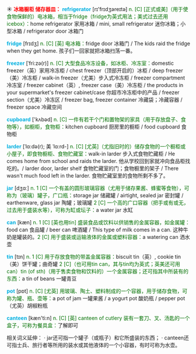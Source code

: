 ☀ <font color="red">**冰箱橱柜 储存器皿：**</font>
<font color="sky blue">**refrigerator**</font> [rɪ'frɪdʒəreɪtə] 
<font color="rgb(227, 108, 9)">n. [C] [正式或美]（用于使食物保鲜的）电冰箱，相当于fridge（fridge为英式用法；美式过去还用icebox）：</font>home refrigerator 家用冰箱 / mini, small refrigerator 迷你冰箱；小型冰箱 / refrigerator door 冰箱门

<font color="sky blue">**fridge**</font> [frɪdӡ] 
<font color="rgb(227, 108, 9)">n. [C] [英] 电冰箱：</font>fridge door 冰箱门 / The kids raid the fridge when they get home. 孩子们一回家就把冰箱扫荡一番。
           
<font color="sky blue">**freezer**</font> [ˈfri:zə(r)]
<font color="rgb(227, 108, 9)">n. [C] 大型食品冷冻设备，如冰柜、冷冻室：</font>domestic freezer（英）家用冷冻柜 / chest freezer（顶部开启的）冰柜 / deep freezer（美）冷冻柜 / walk-in freezer（尤美）步入式冷冻柜 / freezer compartment 冷冻室 / freezer cabinet（英）, freezer case（美）冷冻柜 / the products in your supermarket's freezer cabinet/case 你超市冷冻柜中的产品 / freezer section（尤美）冷冻区 / freezer bag, freezer container 冷藏袋；冷藏容器 / freezer space 冷藏空间

<font color="sky blue">**cupboard**</font> ['kʌbəd] 
<font color="rgb(227, 108, 9)">n. [C] 一件有若干个门和置物架的家具（用于存放盘子、食物等），如橱柜，食物柜：</font>kitchen cupboard 厨房里的橱柜 / food cupboard 食物柜
           
<font color="sky blue">**larder**</font> [ˈlɑ:də(r); 美 ˈlɑ:rd-]
<font color="rgb(227, 108, 9)">n. [C] [尤英]（尤指旧时的）储存食物的一个橱柜或小屋子，即食物橱柜、食物贮藏室：</font>walk-in larder 步入式食物贮藏柜 / He comes home from school and raids the larder. 他从学校回到家就冲向食品柜找吃的。/ larder door, larder shelf 食物贮藏室的门；食物橱里的架子 / There wasn't much food left in the larder. 食物贮藏室里的食物所剩不多了。

<font color="sky blue">**jar**</font> [dӡɑː] 
<font color="rgb(227, 108, 9)">n. 1 [C] 一个有盖的圆形玻璃容器（尤用于储存果酱、蜂蜜等食物），可称为（玻璃）罐子，广口瓶：</font>storage jar 储藏罐 / airtight, sealed jar 密封罐 / earthenware, glass jar 陶罐；玻璃罐 <font color="rgb(227, 108, 9)">2 [C] 一个高的广口容器（把手或有或无，过去用于盛装水等），可称为缸或坛子：</font>a water jar 水缸

<font color="sky blue">**can**</font> [kæn] 
<font color="rgb(227, 108, 9)">n. 1 [C] [英也用tin] 盛装食品或饮料以供销售的金属容器，如金属罐：</font>food can 食品罐 / beer can 啤酒罐 / This type of milk comes in a can. 这种牛奶是罐装的。<font color="rgb(227, 108, 9)">2 [C] 用于盛装或运输液体的金属或塑料容器：</font>a watering can 洒水壶

<font color="sky blue">**tin**</font> [tɪn] 
<font color="rgb(227, 108, 9)">n. 1 [C] 用于存放食物的带盖金属容器：</font>biscuit tin（英）, cookie tin（美）饼干罐；曲奇罐 <font color="rgb(227, 108, 9)">2 [C]（也可用tin can，其与tin均为英式；英美还可用can）tin (of sth)（用于售卖食物和饮料的）一个金属容器；还可指其中所装有的东西：</font>a tin of beans 一罐青豆

<font color="sky blue">**pot**</font> [pɒt] 
<font color="rgb(227, 108, 9)">n. [C] [尤英] 用玻璃、陶土、塑料制成的一个容器，用于储存食物，可称为罐、瓶、壶等：</font>a pot of jam 一罐果酱 / a yogurt pot 酸奶瓶 / pepper pot（尤英）胡椒粉瓶

<font color="sky blue">**canteen**</font> [kæn'ti:n] 
<font color="rgb(227, 108, 9)">n. [C] [英] canteen of cutlery 装有一套刀、叉、汤匙的一个盒子，可称为餐具盒：</font>了解即可

相关词义延伸：
· jar还可指一个罐子（或瓶子）和它所盛装的东西；
· canteen还可指士兵、旅行者等所用的装水或其他液体的一个小容器，有时可称为水壶。
